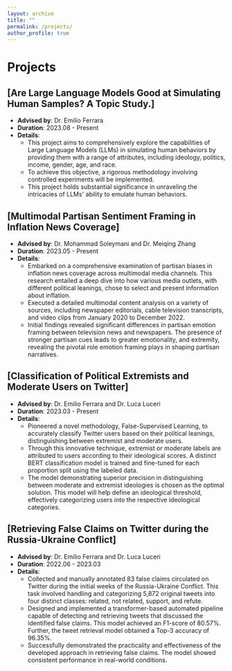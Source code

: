 ```yaml
---
layout: archive
title: ""
permalink: /projects/
author_profile: true
---
```

Projects
======
## [Are Large Language Models Good at Simulating Human Samples? A Topic Study.]
- **Advised by**: Dr. Emilio Ferrara
- **Duration**: 2023.08 - Present
- **Details**:
  - This project aims to comprehensively explore the capabilities of Large Language Models (LLMs) in simulating human behaviors by providing them with a range of attributes, including ideology, politics, income, gender, age, and race.
  - To achieve this objective, a rigorous methodology involving controlled experiments will be implemented.
  - This project holds substantial significance in unraveling the intricacies of LLMs' ability to emulate human behaviors.

## [Multimodal Partisan Sentiment Framing in Inflation News Coverage]
- **Advised by**: Dr. Mohammad Soleymani and Dr. Meiqing Zhang
- **Duration**: 2023.05 - Present
- **Details**:
  - Embarked on a comprehensive examination of partisan biases in inflation news coverage across multimodal media channels. This research entailed a deep dive into how various media outlets, with different political leanings, chose to select and present information about inflation.
  - Executed a detailed multimodal content analysis on a variety of sources, including newspaper editorials, cable television transcripts, and video clips from January 2020 to December 2022.
  - Initial findings revealed significant differences in partisan emotion framing between television news and newspapers. The presence of stronger partisan cues leads to greater emotionality, and extremity, revealing the pivotal role emotion framing plays in shaping partisan narratives.

## [Classification of Political Extremists and Moderate Users on Twitter]
- **Advised by**: Dr. Emilio Ferrara and Dr. Luca Luceri
- **Duration**: 2023.03 - Present
- **Details**:
  - Pioneered a novel methodology, False-Supervised Learning, to accurately classify Twitter users based on their political leanings, distinguishing between extremist and moderate users.
  - Through this innovative technique, extremist or moderate labels are attributed to users according to their ideological scores. A distinct BERT classification model is trained and fine-tuned for each proportion split using the labeled data.
  - The model demonstrating superior precision in distinguishing between moderate and extremist ideologies is chosen as the optimal solution. This model will help define an ideological threshold, effectively categorizing users into the respective ideological categories.

## [Retrieving False Claims on Twitter during the Russia-Ukraine Conflict]
- **Advised by**: Dr. Emilio Ferrara and Dr. Luca Luceri
- **Duration**: 2022.06 - 2023.03
- **Details**:
  - Collected and manually annotated 83 false claims circulated on Twitter during the initial weeks of the Russia-Ukraine Conflict. This task involved handling and categorizing 5,872 original tweets into four distinct classes: related, not related, support, and refute.
  - Designed and implemented a transformer-based automated pipeline capable of detecting and retrieving tweets that discussed the identified false claims. This model achieved an F1-score of 80.57%. Further, the tweet retrieval model obtained a Top-3 accuracy of 96.35%.
  - Successfully demonstrated the practicality and effectiveness of the developed approach in retrieving false claims. The model showed consistent performance in real-world conditions.
